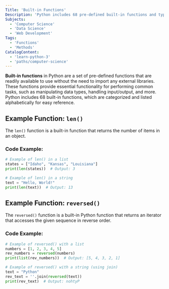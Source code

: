 ```yaml
---
Title: 'Built-in Functions'
Description: 'Python includes 68 pre-defined built-in functions and types, which can be used without importing libraries. They are listed alphabetically.'
Subjects:
  - 'Computer Science'
  - 'Data Science'
  - 'Web Development'
Tags:
  - 'Functions'
  - 'Methods'
CatalogContent:
  - 'learn-python-3'
  - 'paths/computer-science'
---
```


**Built-in functions** in Python are a set of pre-defined functions that are readily available to use without the need to import any external libraries. These functions provide essential functionality for performing common tasks, such as manipulating data types, handling input/output, and more. Python includes 68 built-in functions, which are categorized and listed alphabetically for easy reference.



## Example Function: `len()`

The `len()` function is a built-in function that returns the number of items in an object.

### Code Example:
```python
# Example of len() in a list
states = ["Idaho", "Kansas", "Louisiana"]
print(len(states))  # Output: 3

# Example of len() in a string
text = "Hello, World!"
print(len(text))  # Output: 13
```

## Example Function: `reversed()`

The `reversed()` function is a built-in Python function that returns an iterator that accesses the given sequence in reverse order.

### Code Example:
```python
# Example of reversed() with a list
numbers = [1, 2, 3, 4, 5]
rev_numbers = reversed(numbers)
print(list(rev_numbers))  # Output: [5, 4, 3, 2, 1]

# Example of reversed() with a string (using join)
text = "Python"
rev_text = ''.join(reversed(text))
print(rev_text)  # Output: nohtyP
```

